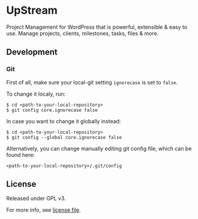 # UpStream
Project Management for WordPress that is powerful, extensible & easy to use. Manage projects, clients, milestones, tasks, files & more.

## Development
### Git
First of all, make sure your local-git setting `ignorecase` is set to `false`.

To change it localy, run:
```
$ cd <path-to-your-local-repository>
$ git config core.ignorecase false
```

In case you want to change it globally instead:
```
$ cd <path-to-your-local-repository>
$ git config --global core.ignorecase false
```

Alternatively, you can change manually editing git config file, which can be found here:
```
<path-to-your-local-repository>/.git/config
```

## License
Released under GPL v3.

For more info, see [license file](https://github.com/upstreamplugin/UpStream/blob/master/LICENSE).
